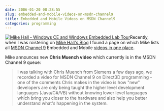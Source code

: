 ```yaml
---
date: 2006-01-20 08:28:55
slug: embedded-and-mobile-videos-on-msdn-channel9
title: Embedded and Mobile Videos on MSDN Channel9
categories: programming
---
```



[![Mike Hall - Windows CE and Windows Embedded Lab Tour](http://scrat.members.winisp.net/Channel9/10924.jpg)](http://channel9.msdn.com/ShowPost.aspx?PostID=10924)Recently, when I was roistering on [Mike Hall's Blog](http://blogs.msdn.com/mikehall/) I found a page on which Mike lists all [MSDN Channel 9](http://channel9.msdn.com) Embedded and Mobile [videos in one place](http://scrat.members.winisp.net/Channel9/Channel9Videos.htm).






Mike announces new **Chris Muench video** which currently is in the MSDN Channel 9 queue:


> I was talking with Chris Muench from Siemens a few days ago, we recorded a video for MSDN Channel 9 on Direct3D programming - one of the comments Chris makes in the video is how "new" developers are only being taught the higher level development languages (Java/C#/VB) without knowing lower level languages which bring you closer to the hardware and also help you better understand what's happening in the system. 



